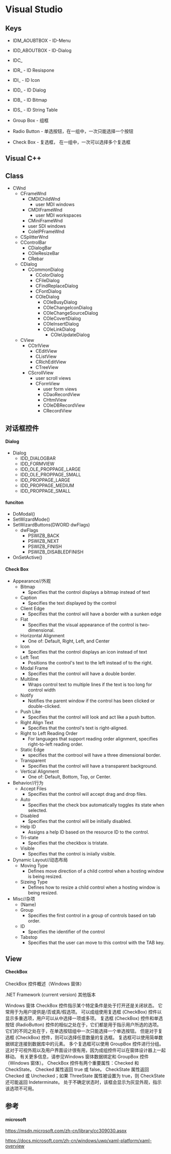 # Visual Studio

## Keys

* IDM_AOUBTBOX - ID-Menu
* IDD_ABOUTBOX - ID-Dialog
* IDC_
* IDR_  - ID Resispone
* IDI_  - ID Icon
* IDD_  - ID Dialog
* IDB_  - ID Bitmap
* IDS_  - ID String Table


* Group Box - 组框
* Radio Button - 单选按钮，在一组中，一次只能选择一个按钮
* Check Box - 复选框， 在一组中，一次可以选择多个复选框

## Visual C++



## Class

* CWnd
    * CFrameWnd
        * CMDIChildWnd
            * user MDI windows
        * CMDIFrameWnd
            * user MDI workspaces
        * CMiniFrameWnd
        * user SDI windows
        * ColeIPFrameWnd
    * CSplitterWnd
    * CControlBar
        * CDialogBar
        * COleResizeBar
        * CRebar
    * CDialog
        * CCommonDialog
            * CColorDialog
            * CFileDialog
            * CFindReplaceDialog
            * CFontDialog
            * COleDialog
                * COleBusyDialog
                * COleChangeIconDialog
                * COleChangeSourceDialog
                * COleCovertDialog
                * COleInsertDialog
                * COleLinkDialog
                    * COleUpdateDialog
    * CView
        * CCtrlView
            * CEditView
            * CListView
            * CRichEditView
            * CTreeView
        * CScrollView
            * user scroll views
            * CFormView
                * user form views
                * CDaoRecordView
                * CHtmlView
                * COleDBRecordView
                * CRecordView

## 对话框控件

#### Dialog

* Dialog
    * IDD_DIALOGBAR
    * IDD_FORMVIEW
    * IDD_OLE_PROPPAGE_LARGE
    * IDD_OLE_PROPPAGE_SMALL
    * IDD_PROPPAGE_LARGE
    * IDD_PROPPAGE_MEDIUM
    * IDD_PROPPAGE_SMALL

#### funciton

* DoModal()
* SetWizardMode()
* SetWizardButtons(DWORD dwFlags)
    * dwFlags
        - PSWIZB_BACK
        - PSWIZB_NEXT
        - PSWIZB_FINISH
        - PSWIZB_DISABLEDFINISH
* OnSetActive()

#### Check Box

* Appearance//外观
    * Bitmap
        - Specifies that the control displays a bitmap instead of text
    * Caption
        - Specifies the text displayed by the control
    * Client Edge
        - Specifies that the control will have a border with a sunken edge
    * Flat
        - Specifies that the visual appearance of the control is two-dimensional.
    * Horizontal Alignment
        - One of: Default, Right, Left, and Center
    * Icon
        - Specifies that the control displays an icon instead of text
    * Left Text
        - Positions the control's text to the left instead of to the right.
    * Modal Frame
        - Specifies that the control will have a double border.
    * Multiline
        - Wraps control text to multiple lines if the text is too long for control width
    * Notify
        - Notifies the parent window if the control has been clicked or double-clicked.
    * Push Like
        - Specifies that the control will look and act like a push button.
    * Right Align Text
        - Specifies that the control's text is right-aligned.
    * Right to Left Reading Order
        - For languages that support reading order alignment, specifies right-to-left reading order.
    * Static Edge
        - specifies that the controol will have a three dimensional border.
    * Transparent
        - Specifies that the control will have a transparent background.
    * Vertical Alignment
        - One of: Default, Bottom, Top, or Center.
* Behavior//行为
    * Accept Files
        - Specifies that the control will accept drag and drop files.
    * Auto
        - Specifies that the check box automatically toggles its state when selected.
    * Disabled
        - Specifies that the control will be initially disabled.
    * Help ID
        - Assigns a help ID based on the resource ID to the control.
    * Tri-state
        - Specifies that the checkbox is tristate.
    * Visible
        - Specifies that the control is iniially visible.
* Dynamic Layout//动态布局
    * Moving Type
        - Defines move direction of a child control when a hosting window is being resized.
    * Sizeing Type
        - Defines how to resize a child control when a hosting window is being resized.
* Misc//杂项
    * (Name)
    * Group
        - Specifies the first control in a group of controls based on tab order.
    * ID
        - Specifies the identifier of the control
    * Tabstop
        - Specifies that the user can move to this control with the TAB key.


## View

#### CheckBox

CheckBox 控件概述（Windows 窗体）

.NET Framework (current version) 其他版本 
 
Windows 窗体 CheckBox 控件指示某个特定条件是处于打开还是关闭状态。 它常用于为用户提供是/否或真/假选项。 可以成组使用复选框 (CheckBox) 控件以显示多重选项，用户可以从中选择一项或多项。
复选框 (CheckBox) 控件和单选按钮 (RadioButton) 控件的相似之处在于，它们都是用于指示用户所选的选项。 它们的不同之处在于，在单选按钮组中一次只能选择一个单选按钮。 但是对于复选框 (CheckBox) 控件，则可以选择任意数量的复选框。
复选框可以使用简单数据绑定连接到数据库中的元素。 多个复选框可以使用 GroupBox 控件进行分组。 这对于可视外观以及用户界面设计很有用，因为成组控件可以在窗体设计器上一起移动。 有关更多信息，请参见Windows 窗体数据绑定和 GroupBox 控件（Windows 窗体）。
CheckBox 控件有两个重要属性：Checked 和 CheckState。 Checked 属性返回 true 或 false。 CheckState 属性返回 Checked 或 Unchecked；如果 ThreeState 属性被设置为 true，则 CheckState 还可能返回 Indeterminate。 处于不确定状态时，该框会显示为灰显外观，指示该选项不可用。

## 参考

#### microsoft

<https://msdn.microsoft.com/zh-cn/library/cc309030.aspx>

<https://docs.microsoft.com/zh-cn/windows/uwp/xaml-platform/xaml-overview>
